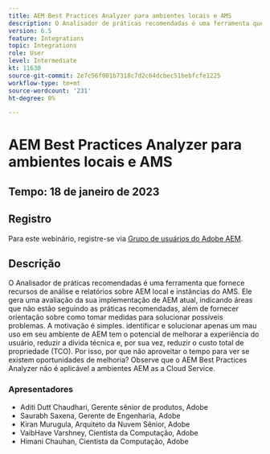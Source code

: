 ```yaml
---
title: AEM Best Practices Analyzer para ambientes locais e AMS
description: O Analisador de práticas recomendadas é uma ferramenta que fornece recursos de análise e relatórios sobre uma AEM local e instâncias do AMS. Ele gera uma avaliação da sua implementação de AEM atual, indicando áreas que não estão seguindo as práticas recomendadas, além de fornecer orientação sobre como tomar medidas para solucionar possíveis problemas.
version: 6.5
feature: Integrations
topic: Integrations
role: User
level: Intermediate
kt: 11630
source-git-commit: 2e7c56f001b7318c7d2c64dcbec51bebfcfe1225
workflow-type: tm+mt
source-wordcount: '231'
ht-degree: 0%

---
```


# AEM Best Practices Analyzer para ambientes locais e AMS

## Tempo: 18 de janeiro de 2023

## Registro

Para este webinário, registre-se via [Grupo de usuários do Adobe AEM](https://aem-augs.adobe.com/).

## Descrição

O Analisador de práticas recomendadas é uma ferramenta que fornece recursos de análise e relatórios sobre AEM local e instâncias do AMS. Ele gera uma avaliação da sua implementação de AEM atual, indicando áreas que não estão seguindo as práticas recomendadas, além de fornecer orientação sobre como tomar medidas para solucionar possíveis problemas. A motivação é simples. identificar e solucionar apenas um mau uso em seu ambiente de AEM tem o potencial de melhorar a experiência do usuário, reduzir a dívida técnica e, por sua vez, reduzir o custo total de propriedade (TCO). Por isso, por que não aproveitar o tempo para ver se existem oportunidades de melhoria?
Observe que o AEM Best Practices Analyzer não é aplicável a ambientes AEM as a Cloud Service.

### Apresentadores

* Aditi Dutt Chaudhari, Gerente sênior de produtos, Adobe
* Saurabh Saxena, Gerente de Engenharia, Adobe
* Kiran Murugula, Arquiteto da Nuvem Sênior, Adobe
* VaibHave Varshney, Cientista da Computação, Adobe
* Himani Chauhan, Cientista da Computação, Adobe
